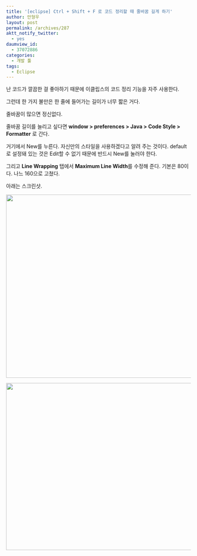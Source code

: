 ```yaml
---
title: '[eclipse] Ctrl + Shift + F 로 코드 정리할 때 줄바꿈 길게 하기'
author: 안형우
layout: post
permalink: /archives/287
aktt_notify_twitter:
  - yes
daumview_id:
  - 37072886
categories:
  - 개발 툴
tags:
  - Eclipse
---
```

난 코드가 깔끔한 걸 좋아하기 때문에 이클립스의 코드 정리 기능을 자주 사용한다.

그런데 한 가지 불만은 한 줄에 들어가는 길이가 너무 짧은 거다.

줄바꿈이 많으면 정신없다.

줄바꿈 길이를 늘리고 싶다면 <span style="font-weight: bold;">window > preferences > Java > Code Style > Formatter</span> 로 간다.

거기에서 New를 누른다. 자신만의 스타일을 사용하겠다고 알려 주는 것이다. default로 설정돼 있는 것은 Edit할 수 없기 때문에 반드시 New를 눌러야 한다.

그리고 <span style="font-weight: bold;">Line Wrapping</span> 탭에서 <span style="font-weight: bold;">Maximum Line Width</span>를 수정해 준다. 기본은 80이다. 나느 160으로 고쳤다.

아래는 스크린샷.

<p style="text-align: center;">
  <img class="aligncenter" src="https://dl.dropbox.com/u/15546257/blog/mytory/eclipse-line-break-1.png" alt="" width="512" height="499" />
</p>

<p style="text-align: center;">
  <img class="aligncenter" src="https://dl.dropbox.com/u/15546257/blog/mytory/eclipse-line-break-2.png" alt="" width="640" height="455" />
</p>
